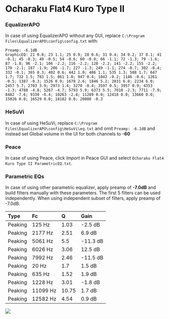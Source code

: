 # Ocharaku Flat4 Kuro Type II

### EqualizerAPO
In case of using EqualizerAPO without any GUI, replace `C:\Program Files\EqualizerAPO\config\config.txt`
with:
```
Preamp: -6.1dB
GraphicEQ: 21 0.0; 23 1.1; 25 0.9; 28 0.6; 31 0.4; 34 0.2; 37 0.1; 41 -0.1; 45 -0.3; 49 -0.5; 54 -0.6; 60 -0.8; 66 -1.1; 72 -1.3; 79 -1.6; 87 -1.8; 96 -2.1; 106 -2.2; 116 -2.2; 128 -2.2; 141 -2.2; 155 -2.2; 170 -2.1; 187 -1.9; 206 -1.7; 227 -1.3; 249 -1.1; 274 -0.7; 302 -0.4; 332 -0.1; 365 0.3; 402 0.6; 442 1.0; 486 1.1; 535 1.3; 588 1.7; 647 1.7; 712 1.5; 783 1.5; 861 1.0; 947 0.4; 1042 -0.2; 1146 -0.6; 1261 -0.5; 1387 -0.3; 1526 0.9; 1678 2.6; 1846 5.2; 2031 6.0; 2234 6.0; 2457 5.7; 2703 3.9; 2973 1.4; 3270 -0.4; 3597 0.5; 3957 0.9; 4353 -1.3; 4788 -4.8; 5267 -4.7; 5793 5.9; 6373 5.5; 7010 -2.3; 7711 -7.9; 8482 -7.6; 9330 -6.4; 10263 -2.8; 11289 0.0; 12418 0.0; 13660 0.0; 15026 0.0; 16529 0.0; 18182 0.0; 20000 -0.3
```

### HeSuVi
In case of using HeSuVi, replace `C:\Program Files\EqualizerAPO\config\HeSuVi\eq.txt` and omit `Preamp:
-6.1dB` and instead set Global volume in the UI for both channels to **-60**

### Peace
In case of using Peace, click *Import* in Peace GUI and select `Ocharaku Flat4 Kuro Type II ParametricEQ.txt`.

### Parametric EQs
In case of using other parametric equalizer, apply preamp of **-7.0dB** and build filters manually
with these parameters. The first 5 filters can be used independently.
When using independent subset of filters, apply preamp of -7.0dB.

| Type    | Fc       |     Q | Gain     |
|:--------|:---------|:------|:---------|
| Peaking | 125 Hz   |  1.03 | -2.5 dB  |
| Peaking | 2177 Hz  |  2.51 | 6.9 dB   |
| Peaking | 5061 Hz  |  5.5  | -11.3 dB |
| Peaking | 6026 Hz  |  3.06 | 12.5 dB  |
| Peaking | 7992 Hz  |  2.46 | -11.5 dB |
| Peaking | 20 Hz    |  1.7  | 1.5 dB   |
| Peaking | 635 Hz   |  1.52 | 1.9 dB   |
| Peaking | 1228 Hz  |  3.01 | -1.8 dB  |
| Peaking | 11099 Hz | 10.75 | 1.7 dB   |
| Peaking | 12582 Hz |  4.54 | 0.9 dB   |

![](https://raw.githubusercontent.com/jaakkopasanen/AutoEq/master/results/innerfidelity/sbaf-serious/Ocharaku%20Flat4%20Kuro%20Type%20II/Ocharaku%20Flat4%20Kuro%20Type%20II.png)
